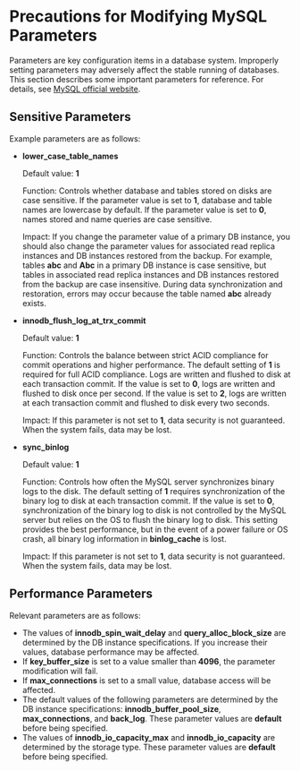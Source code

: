 # Precautions for Modifying MySQL Parameters<a name="rds_08_00001"></a>

Parameters are key configuration items in a database system. Improperly setting parameters may adversely affect the stable running of databases. This section describes some important parameters for reference. For details, see  [MySQL official website](http://dev.mysql.com/doc/refman/5.6/en/server-system-variables.html).

## Sensitive Parameters<a name="section37541120104511"></a>

Example parameters are as follows:

-   **lower\_case\_table\_names**

    Default value:  **1**

    Function: Controls whether database and tables stored on disks are case sensitive. If the parameter value is set to  **1**, database and table names are lowercase by default. If the parameter value is set to  **0**, names stored and name queries are case sensitive.

    Impact: If you change the parameter value of a primary DB instance, you should also change the parameter values for associated read replica instances and DB instances restored from the backup. For example, tables  **abc**  and  **Abc**  in a primary DB instance is case sensitive, but tables in associated read replica instances and DB instances restored from the backup are case insensitive. During data synchronization and restoration, errors may occur because the table named  **abc**  already exists.

-   **innodb\_flush\_log\_at\_trx\_commit**

    Default value:  **1**

    Function: Controls the balance between strict ACID compliance for commit operations and higher performance. The default setting of  **1**  is required for full ACID compliance. Logs are written and flushed to disk at each transaction commit. If the value is set to  **0**, logs are written and flushed to disk once per second. If the value is set to  **2**, logs are written at each transaction commit and flushed to disk every two seconds.

    Impact: If this parameter is not set to  **1**, data security is not guaranteed. When the system fails, data may be lost.

-   **sync\_binlog**

    Default value:  **1**

    Function: Controls how often the MySQL server synchronizes binary logs to the disk. The default setting of  **1**  requires synchronization of the binary log to disk at each transaction commit. If the value is set to  **0**, synchronization of the binary log to disk is not controlled by the MySQL server but relies on the OS to flush the binary log to disk. This setting provides the best performance, but in the event of a power failure or OS crash, all binary log information in  **binlog\_cache**  is lost.

    Impact: If this parameter is not set to  **1**, data security is not guaranteed. When the system fails, data may be lost.


## Performance Parameters<a name="section5602829104512"></a>

Relevant parameters are as follows:

-   The values of  **innodb\_spin\_wait\_delay**  and  **query\_alloc\_block\_size**  are determined by the DB instance specifications. If you increase their values, database performance may be affected.
-   If  **key\_buffer\_size**  is set to a value smaller than  **4096**, the parameter modification will fail.
-   If  **max\_connections**  is set to a small value, database access will be affected.
-   The default values of the following parameters are determined by the DB instance specifications:  **innodb\_buffer\_pool\_size**,  **max\_connections**, and  **back\_log**. These parameter values are  **default**  before being specified.
-   The values of  **innodb\_io\_capacity\_max**  and  **innodb\_io\_capacity**  are determined by the storage type. These parameter values are  **default**  before being specified.

